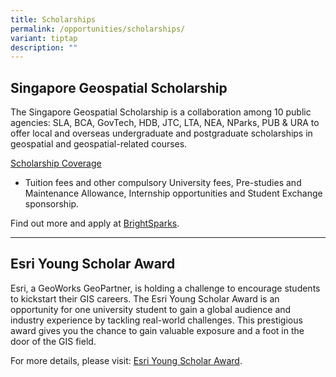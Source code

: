 ```yaml
---
title: Scholarships
permalink: /opportunities/scholarships/
variant: tiptap
description: ""
---
```

<h2>Singapore Geospatial Scholarship</h2>
<p>The Singapore Geospatial Scholarship is a collaboration among 10 public
agencies: SLA, BCA, GovTech, HDB, JTC, LTA, NEA, NParks, PUB &amp; URA
to offer local and overseas undergraduate and postgraduate scholarships
in geospatial and geospatial-related courses.</p>
<p><u>Scholarship Coverage</u>
</p>
<ul data-tight="true" class="tight">
<li>
<p>Tuition fees and other compulsory University fees, Pre-studies and Maintenance
Allowance, Internship opportunities and Student Exchange sponsorship.</p>
</li>
</ul>
<p>Find out more and apply at <a href="https://brightsparks.com.sg/profile/sla/geospatial.php" rel="noopener noreferrer nofollow" target="">BrightSparks</a>.</p>
<hr>
<h2>Esri Young Scholar Award</h2>
<p>Esri, a GeoWorks GeoPartner, is holding a challenge to encourage students
to kickstart their GIS careers. The Esri Young Scholar Award is an opportunity
for one university student to gain a global audience and industry experience
by tackling real-world challenges. This prestigious award gives you the
chance to gain valuable exposure and a foot in the door of the GIS field.</p>
<p>For more details, please visit: <a href="https://esrisingapore.com.sg/esri-young-scholar-award" rel="noopener noreferrer nofollow" target="_blank">Esri Young Scholar Award</a>.</p>